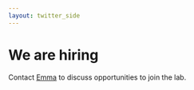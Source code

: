 ```yaml
---
layout: twitter_side
---
```


# We are hiring
Contact [Emma](mailto:edaven@broadinstitute.org) to discuss opportunities to join the lab.
